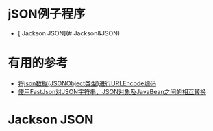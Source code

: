 # jSON例子程序
  * [ Jackson JSON](# Jackson&JSON)
  



# 有用的参考
* [将json数据(JSONObject类型)进行URLEncode编码](https://blog.csdn.net/bai_ye_88/article/details/78259641)
* [使用FastJson对JSON字符串、JSON对象及JavaBean之间的相互转换](https://blog.csdn.net/xuforeverlove/article/details/80842148?depth_1-utm_source=distribute.pc_relevant.none-task-blog-BlogCommendFromBaidu-21&utm_source=distribute.pc_relevant.none-task-blog-BlogCommendFromBaidu-21)

#  Jackson JSON
